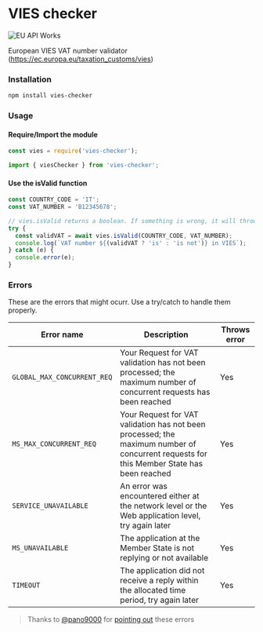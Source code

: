 # VIES checker
![EU API Works](https://github.com/itaibo/vies-checker/actions/workflows/eu-api.yaml/badge.svg)

European VIES VAT number validator (https://ec.europa.eu/taxation_customs/vies)

### Installation
```sh
npm install vies-checker
```

### Usage

#### Require/Import the module
```js
const vies = require('vies-checker');

import { viesChecker } from 'vies-checker';
```

#### Use the isValid function
```js
const COUNTRY_CODE = 'IT';
const VAT_NUMBER = 'B12345678';

// vies.isValid returns a boolean. If something is wrong, it will throw an error
try {
  const validVAT = await vies.isValid(COUNTRY_CODE, VAT_NUMBER);
  console.log(`VAT number ${(validVAT ? 'is' : 'is not')} in VIES`);
} catch (e) {
  console.error(e);
}

```

### Errors
These are the errors that might ocurr. Use a try/catch to handle them properly.

| Error name                | Description                                                                                                                              | Throws error |
|---------------------------|------------------------------------------------------------------------------------------------------------------------------------------|--------------|
| `GLOBAL_MAX_CONCURRENT_REQ` | Your Request for VAT validation has not been processed; the maximum number of concurrent requests has been reached                       | Yes          |
| `MS_MAX_CONCURRENT_REQ`     | Your Request for VAT validation has not been processed; the maximum number of concurrent requests for this Member State has been reached | Yes          |
| `SERVICE_UNAVAILABLE`       | An error was encountered either at the network level or the Web application level, try again later                                       | Yes          |
| `MS_UNAVAILABLE`            | The application at the Member State is not replying or not available                                                                     | Yes          |
| `TIMEOUT`                   | The application did not receive a reply within the allocated time period, try again later                                                | Yes          |

> Thanks to [@pano9000](https://github.com/pano9000) for [pointing out](https://github.com/itaibo/vies-checker/issues/1) these errors 
